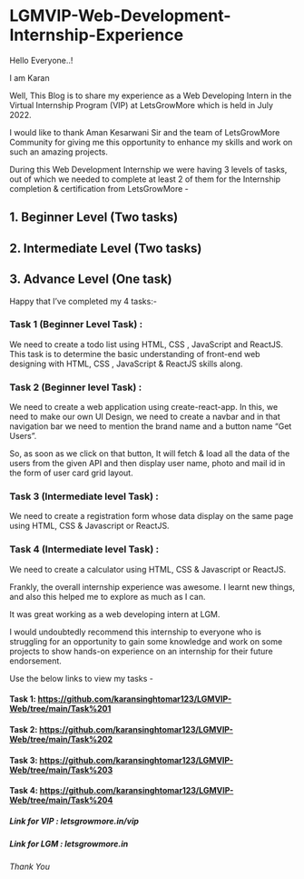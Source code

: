 # LGMVIP-Web-Development-Internship-Experience

Hello Everyone..!

I am Karan


Well, This Blog is to share my experience as a Web Developing Intern in the Virtual Internship Program (VIP) at LetsGrowMore which is held in July 2022.

I would like to thank Aman Kesarwani Sir and the team of LetsGrowMore Community for giving me this opportunity to enhance my skills and work on such an amazing projects.

During this Web Development Internship we were having 3 levels of tasks, out of which we needed to complete at least 2 of them for the Internship completion & certification from LetsGrowMore -


## 1. Beginner Level (Two tasks)

## 2. Intermediate Level (Two tasks)

## 3. Advance Level (One task)


Happy that I’ve completed my 4 tasks:-


### Task 1 (Beginner Level Task) : 
We need to create a todo list using HTML, CSS , JavaScript and ReactJS. This task is to determine the basic understanding of front-end web designing with HTML, CSS , JavaScript & ReactJS skills along.


### Task 2 (Beginner level Task) : 
We need to create a web application using create-react-app. In this, we need to make our own UI Design, we need to create a navbar and in that navigation bar we need to mention the brand name and a button name “Get Users”.

So, as soon as we click on that button, It will fetch & load all the data of the users from the given API and then display user name, photo and mail id in the form of user card grid layout.


### Task 3 (Intermediate level Task) : 
We need to create a registration form whose data display on the same page using HTML, CSS & Javascript or ReactJS.


### Task 4 (Intermediate level Task) : 
We need to create a calculator using HTML, CSS & Javascript or ReactJS.


Frankly, the overall internship experience was awesome. I learnt new things, and also this helped me to explore as much as I can.

It was great working as a web developing intern at LGM.

I would undoubtedly recommend this internship to everyone who is struggling for an opportunity to gain some knowledge and work on some projects to show hands-on experience on an internship for their future endorsement.


Use the below links to view my tasks -

#### Task 1: https://github.com/karansinghtomar123/LGMVIP-Web/tree/main/Task%201

#### Task 2: https://github.com/karansinghtomar123/LGMVIP-Web/tree/main/Task%202

#### Task 3: https://github.com/karansinghtomar123/LGMVIP-Web/tree/main/Task%203

#### Task 4: https://github.com/karansinghtomar123/LGMVIP-Web/tree/main/Task%204

##### Link for VIP : letsgrowmore.in/vip
##### Link for LGM : letsgrowmore.in

###### Thank You
